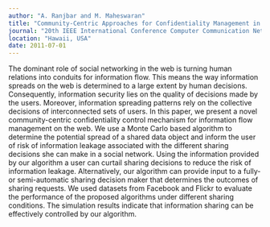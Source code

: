 ```yaml
---
author: "A. Ranjbar and M. Maheswaran"
title: "Community-Centric Approaches for Confidentiality Management in Online Systems"
journal: "20th IEEE International Conference Computer Communication Networks (ICCCN 2011)"
location: "Hawaii, USA"
date: 2011-07-01
---
```

The dominant role of social networking in the web is turning human relations into conduits for information flow. This means the way information spreads on the web is determined to a large extent by human decisions. Consequently, information security lies on the quality of decisions made by the users. Moreover, information spreading patterns rely on the collective decisions of interconnected sets of users. In this paper, we present a novel community-centric confidentiality control mechanism for information flow management on the web. We use a Monte Carlo based algorithm to determine the potential spread of a shared data object and inform the user of risk of information leakage associated with the different sharing decisions she can make in a social network. Using the information provided by our algorithm a user can curtail sharing decisions to reduce the risk of information leakage. Alternatively, our algorithm can provide input to a fully- or semi-automatic sharing decision maker that determines the outcomes of sharing requests. We used datasets from Facebook and Flickr to evaluate the performance of the proposed algorithms under different sharing conditions. The simulation results indicate that information sharing can be effectively controlled by our algorithm.